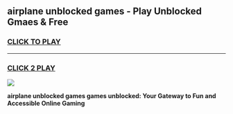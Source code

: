 
## airplane unblocked games - Play Unblocked Gmaes & Free
<h3>
<a href="https://premium.freeplayer.one?title=airplane_unblocked_games&ref=19F">CLICK TO PLAY</a></h3>
<hr>

<h3>
<a href="https://premium.freeplayer.one?title=airplane_unblocked_games&ref=19F">CLICK 2 PLAY</a>
  
</h3>

<a href="https://premium.freeplayer.one?title=airplane_unblocked_games&ref=19F/"><img src="https://clearcache.store/games.png"></a>


**airplane unblocked games games unblocked: Your Gateway to Fun and Accessible Online Gaming**
